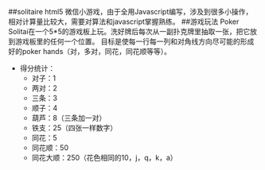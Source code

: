 ##solitaire html5 微信小游戏，由于全用Javascript编写，涉及到很多小操作，相对计算量比较大，需要对算法和javascript掌握熟练。
##游戏玩法
Poker Solitai在一个5*5的游戏板上玩。洗好牌后每次从一副扑克牌里抽取一张，把它放到游戏板里的任何一个位置。
目标是使每一行每一列和对角线方向尽可能的形成好的poker hands（对，多对，同花，同花顺等等）。
* 得分统计：
	* 对子：1
	* 两对：2
	* 三条：3
	* 顺子：4
	* 葫芦：8（三条加一对）
	* 铁支：25（四张一样数字）
	* 同花：5
	* 同花顺：50
	* 同花大顺：250（花色相同的10，j，q，k，a）